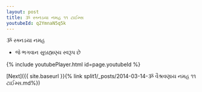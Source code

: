 ```yaml
---
layout: post
title: ૐ સ્ક્નડયા નમહ ૧૧ ટાઈમ્સ
youtubeId: q2YmnaN5q5k
---
```

 
 
 ૐ સ્ક્નડયા નમહ  
 
 -  જે ભગવાન સુબ્રહ્મણ્ય સ્વરૂપ છે 
 
  
 
  
 
 
 
 
 
 


{% include youtubePlayer.html id=page.youtubeId %}
 
[Next]({{ site.baseurl }}{% link  split1/_posts/2014-03-14-ૐ વૈશ્રવણાય નમહ ૧૧ ટાઈમ્સ.md%})
 
